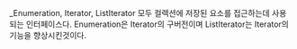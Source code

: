 _Enumeration, Iterator, ListIterator 모두 컬렉션에 저장된 요소를 접근하는데 사용되는 인터페이스다.
Enumeration은 Iterator의 구버전이며 ListIterator는 Iterator의 기능을 향상시킨것이다.
